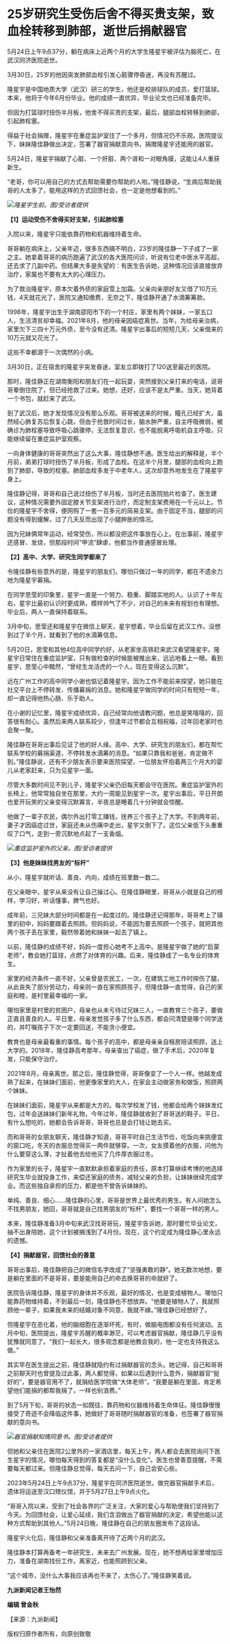 # 25岁研究生受伤后舍不得买贵支架，致血栓转移到肺部，逝世后捐献器官

5月24日上午9点37分，躺在病床上近两个月的大学生隆星宇被评估为脑死亡，在武汉同济医院逝世。

3月30日，25岁的他因突发肺部血栓引发心脏骤停昏迷，再没有苏醒过。

隆星宇是中国地质大学（武汉）研三的学生，他还是校排球队的成员，爱打篮球。本来，他将于今年6月份毕业。他的成绩一直优异，毕业论文也已经准备完毕。

但因为打篮球时扭伤半月板，他舍不得买贵的支架，最后，腿部血栓转移到肺部，引起肺栓塞。

得益于社会捐赠，隆星宇在重症监护室住了一个多月，但情况仍不乐观。医院提议下，妹妹隆佳静做出决定，签署了器官捐献意向书，捐赠隆星宇还能用的器官。

5月24日，隆星宇捐献了心脏、一个肝脏、两个肾和一对眼角膜，这能让4人重获新生。

“老哥，你可以用自己的方式去帮助需要你帮助的人啦。”隆佳静说，“生病后帮助我哥的人太多了，能用这样的方式回馈社会，也一定是他想看到的。”

![](https://inews.gtimg.com/om_bt/O0lqM4oq-8bUHJB5ZWT9ZxP5rWlz_7ZPAqeYI7ck9cEt8AA/1000)_隆星宇生前。图/受访者提供_

**【1】运动受伤不舍得买好支架，引起肺栓塞**

入院以来，隆星宇只能依靠药物和机器维持着生命。

哥哥躺在病床上，父亲年迈，很多东西搞不明白，23岁的隆佳静一下子成了一家之主。她拿着哥哥的病历跑遍了武汉的各大医院问诊，听说有位老中医水平高超，还去求了几副中药。但结果大多是失望的：有医生告诉她，这种情况应该直接放弃治疗，家属也不要有太大的心理压力。

为了救治隆星宇，原本欠着外债的家庭雪上加霜。父亲向亲朋好友又借了10万元钱，4天就花光了，医院又通知缴费，无奈之下，隆佳静开通了水滴筹筹款。

1998年，隆星宇出生于湖南邵阳市下的一个村庄，家里有两个妹妹，一家五口人，生活清贫却幸福。2021年8月，他的母亲因癌症离世。当年，为给母亲治病，家里欠下三四十万元外债，至今没有还清。隆星宇出事后的短短几天，父亲借来的10万元就又花光了。

这些不幸都源于一次偶然的小病。

3月30日，正在宿舍的隆星宇突发昏迷，室友立即拨打了120送至最近的医院。

那时，隆佳静正在湖南衡阳和朋友们在一起玩耍，突然接到父亲打来的电话，说哥哥晕倒住院了，但已经抢救了过来。她想，还好，应该不是太严重。当天，她背着一个书包，就赶来了武汉。

到了武汉后，她才发现情况没有那么乐观。哥哥被送来的时候，瞳孔已经扩大，虽然经心肺复苏后恢复心跳，但由于抢救时间过长，脑水肿严重，自主呼吸微弱，被确诊为肺栓塞导致呼吸心跳骤停，无法恢复意识，也不能脱离呼吸机自主呼吸，只能继续留在重症监护室观察。

一向身体健康的哥哥突然出了这么大事，隆佳静想不通。医生给出的解释是，半个月前，弟弟打球时扭伤了半月板，形成了血栓。在这半个月里，腿部的血栓向上跑到了肺部，导致的栓塞。肺部血栓多发于中老年人，这次却意外地发生在了隆星宇身上。

隆佳静记得，哥哥和自己说过扭伤了半月板，当时还去医院拍片检查了。医生建议，这种情况需要外固定膝关节支架进行治疗，而定制支架费用在一千元以上。节俭的隆星宇不舍得，便网购了一套一百多元的简易支架。由于固定不当，腿部的问题没有得到缓解，过了几天反而出现了小腿肿胀的情况。

因为兄妹俩常年运动，经常受伤，所以都没把这件事放在心上。在出事前，隆星宇还感冒、发烧，但那段时间“甲流”肆虐，他都当作普通感冒处理。

**【2】高中、大学、研究生同学都来了**

令隆佳静有些意外的是，隆星宇的朋友们，哪怕只做过一年的同学，都在不遗余力地为隆星宇募捐。

在同学思莹的印象里，星宇一直是一个努力、稳重、脚踏实地的人。认识了十年左右，星宇比最初认识时更成熟，模样帅气了不少，对自己的未来有规划也有理想。毕业后，两人一直保持着联系。

3月中旬，思莹还和隆星宇在微信上聊天，星宇想着，毕业后留在武汉工作。没想到过了半个月，就看到了他的水滴筹信息。

5月20日，思莹和其他4位高中同学约好，从老家坐高铁赶来武汉看望隆星宇。隆星宇日常住在重症监护室，只有做检查的时候能被推出来，远远地看上一眼。看到星宇，思莹心中黯然，“曾经生龙活虎的一个人，现在变得这么沉默”。

远在广州工作的高中同学小谢也惦记着隆星宇。因为工作不能前来探望，她只能在社交平台上不停转发、传播募捐的消息。她和隆星宇做同学的时间只有短短一年，却一直记得他热心肠、乐于助人。

在小谢的记忆里，隆星宇成绩优异，自己经常向他请教问题，他总是笑嘻嘻的，回答很有耐心。虽然后来两人联系较少，但逢年过节都会互相祝福，过年回老家时也会聚一聚。

隆佳静在哥哥出事后见证了他的好人缘。高中、大学、研究生的朋友们，都在帮忙联系学校的募捐渠道，不停转发水滴筹的消息。“如果只靠我和爸爸，肯定做不到。”隆佳静说，还有不少朋友表示要来医院探望，一位朋友怀抱着两三个月大的婴儿从老家赶来，只为见星宇一面。

尽管大多数时间见不到儿子，隆星宇父亲仍旧每天都会守在医院。重症监护室外的长椅上，他常常独自坐在那里，大约一周能见到星宇一次。星宇出事后，平日开朗也爱开玩笑的父亲变得沉默寡言，半夜总是睡着几十分钟就会惊醒。

他做了一辈子农民，偶尔外出打零工赚钱，抚养三个孩子上了大学。不到两年前，妻子才因癌症过世，家庭还未从伤痛中走出，星宇又倒下了。这位父亲低下头重重叹了口气，走到一旁沉默地点起了一支香烟。

![](https://inews.gtimg.com/om_bt/OjGFjNDZ6JH1OfI922ic99fq_eYyjqb0sln0N3rA-mHtAAA/1000)_重症监护室外的父亲。图/受访者提供_

**【3】他是妹妹找男友的“标杆”**

从小，隆星宇就听话、善良、内向，成绩在班里数一数二。

在父亲眼中，星宇从来没有让自己操过心。在隆佳静眼里，哥哥从小就是自己的榜样，学习好，听话懂事，脾气也好。

成年前，三兄妹大部分时间都是在一起度过的。隆佳静还记得那年，哥哥考上了镇里的初中，妈妈要跟着去照顾。但妈妈说，不能因为要去照顾一个孩子，就把其他两个孩子丢在家里，毅然带着她和妹妹一起去了镇上。

以前，隆佳静的成绩不好，妈妈一度担心她考不上高中。是隆星宇做了她的“启蒙老师”，教会她打篮球，点燃了对体育的兴趣。后来，隆佳静成了一名专业的体育生。

家里的经济条件一直不好，父亲曾是农民工，一次，在建筑工地工作时摔伤了腿，从此丧失了部分劳动力，母亲则一直在家照顾孩子，但隆佳静一直觉得，自己的家庭和睦，是村里最幸福的一家。

哪怕家里是村里的贫困户，母亲也从未亏待过兄妹三人，一直教育三个孩子，要做正直且善良的人。平日里，母亲发觉孩子多了什么东西，都会问清楚是哪个同学送的，并叮嘱孩子下次一定要回送，不能贪小便宜。

教育也是母亲最看重的事情。每个孩子的高中，都是母亲亲自租房陪读照顾，送上大学的。2018年，隆佳静高考那年，母亲查出了癌症，做了手术后，2020年复发，只能保守治疗。

2021年8月，母亲离世。那之后，隆佳静觉得，哥哥像变了一个人一样。他越发成熟了起来，在妹妹们面前，他更像家里的大人，在家会主动做家务和做饭，照顾两个妹妹。

在妹妹们面前，隆星宇从来都是大方的。每次学校发了钱，他都会给两个妹妹发红包，过年会送妹妹们新年礼物，今年过年，隆佳静就收到了哥哥送的鞋子。平日，有什么想吃的，她都会告诉哥哥，哥哥也总是会打钱让她去买。

而和哥哥的女朋友聊天，隆佳静才知道，哥哥平时自己生活节俭，吃饭向来挑便宜的窗口吃，冬天的衣服总觉得买一两件就够穿。一次，女友摸着他的衣服，问他为什么要穿这么薄，才扯着他去给他买了几件厚衣服过冬。

作为家里的长子，隆星宇一直默默承担着家庭的责任，原本打算继续考博的他选择研究生毕业就投身工作，来偿还家庭的债务，减轻父亲的负担，让妹妹继续完成学业。而这些独自承担的压力，都是他不曾告诉妹妹的。

单纯、善良、细心……隆佳静的心里，哥哥是世界上最优秀的男生。有人问她怎么不找男朋友，她回，哥哥就是自己找男朋友的“标杆”，要找一个哥哥一样的男人。

本来，隆佳静准备3月中旬来武汉找哥哥玩，隆星宇告诉她，那时要忙毕业论文，抽不出身陪她，这个计划被搁浅到了4月份。现在，这个约定成为隆佳静心里永远的遗憾。

**【4】捐献器官，回馈社会的善意**

哥哥出事后，隆佳静把自己的微信名字改成了“坚强勇敢的静”。她无数次地想，要是躺在里面的不是哥哥，要是能用自己的命去换哥哥的命就好了。

医院告诉隆佳静，隆星宇的身体并不乐观，最好的情况，也是变成植物人。哪怕只能靠药物维持着，不到最后一刻，隆佳静也不想放弃。“他要是植物人了，我就照顾他一辈子，如果我未来的结婚对象不同意，我就不嫁。”隆佳静已经想好了。

但隆星宇在恶化着，他的脑细胞在逐渐坏死，有时，做脑电图都没有任何波动。五月中旬，医院提出，隆星宇苏醒的概率渺茫，可以考虑器官捐献，隆佳静几乎没有犹豫就同意了。“我们一起长大，很多观念都是他教会我的，他一定也支持我这么做。”

其实早在医生提出之前，隆佳静就隐约有过捐献器官的念头。她记得，自己和哥哥之前聊天时也曾提及过此事，两人都觉得，如果以后遇到什么意外，捐献器官“挺好的”，要是器官用不了，就捐给医学院做“大体老师”。“我要是躺在里面，肯定希望他们能捐的都帮我捐了，一样也别浪费。”

到了5月下旬，哥哥的状态一如既往，靠药物和仪器维持着生命体征。隆佳静慢慢接受了奇迹不会降临这件事，她做好了哥哥随时捐献器官的准备，也签署了器官捐献的意向书。

![](https://inews.gtimg.com/om_bt/OI-qiHshGdWoEBEhy4qHCyPWDQBF85KTtbM5OExlLqqlsAA/1000)_器官捐献知情同意书。图/受访者提供_

但她和父亲住在医院2公里外的一家酒店里，每天上午，两人都会去医院询问下医生星宇的情况，哪怕每天得到的答复都是“没什么变化”。医生也曾善意提醒，不需要每天都过来。但隆佳静总觉得，每天去问一下，自己会安心些。

2023年5月24日上午9点37分，隆星宇在同济医院逝世。做完器官捐献手术后，遗体将运送至汉口殡仪馆，并于5月27日上午9点火化。

“哥哥入院以来，受到了社会各界的广泛关注，大家的爱心与帮助使我们坚持到了今天。为回馈社会，让爱心延续，我们含泪做出了器官捐献的决定，希望他能以这种方式帮助到其他人。”5月24日晚，隆佳静在自己的朋友圈发布了这段话。

隆星宇火化后，隆佳静和父亲准备离开待了近两个月的武汉。

隆佳静本打算再备考一年研究生，未来去广州发展。现在，她不想再给家里增加压力，准备在湖南找份工作，离家近，也能照顾到父亲。

“这个城市，没什么大事我应该再也不来了，太伤心了。”隆佳静笑着说。

**九派新闻记者王怡然**

**编辑 曾金秋**

【来源：九派新闻】

版权归原作者所有，向原创致敬

